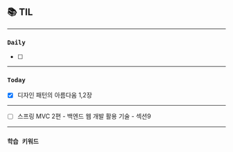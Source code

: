 
## 📚 TIL

---

### `Daily`
- [ ] 

---
### `Today`
- [X] 디자인 패턴의 아름다움 1,2장

---
- [ ] 스프링 MVC 2편 - 백엔드 웹 개발 활용 기술 - 섹션9

---
### `학습 키워드`
